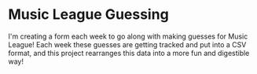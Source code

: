 # Music League Guessing
I'm creating a form each week to go along with making guesses for Music League!
Each week these guesses are getting tracked and put into a CSV format, and this project
rearranges this data into a more fun and digestible way!

